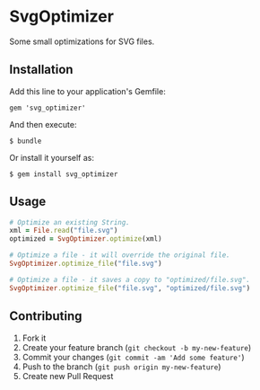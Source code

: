 # SvgOptimizer

Some small optimizations for SVG files.

## Installation

Add this line to your application's Gemfile:

    gem 'svg_optimizer'

And then execute:

    $ bundle

Or install it yourself as:

    $ gem install svg_optimizer

## Usage

```ruby
# Optimize an existing String.
xml = File.read("file.svg")
optimized = SvgOptimizer.optimize(xml)

# Optimize a file - it will override the original file.
SvgOptimizer.optimize_file("file.svg")

# Optimize a file - it saves a copy to "optimized/file.svg".
SvgOptimizer.optimize_file("file.svg", "optimized/file.svg")
```

## Contributing

1. Fork it
2. Create your feature branch (`git checkout -b my-new-feature`)
3. Commit your changes (`git commit -am 'Add some feature'`)
4. Push to the branch (`git push origin my-new-feature`)
5. Create new Pull Request
